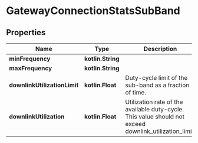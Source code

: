 
# GatewayConnectionStatsSubBand

## Properties
Name | Type | Description | Notes
------------ | ------------- | ------------- | -------------
**minFrequency** | **kotlin.String** |  |  [optional]
**maxFrequency** | **kotlin.String** |  |  [optional]
**downlinkUtilizationLimit** | **kotlin.Float** | Duty-cycle limit of the sub-band as a fraction of time. |  [optional]
**downlinkUtilization** | **kotlin.Float** | Utilization rate of the available duty-cycle. This value should not exceed downlink_utilization_limit. |  [optional]



